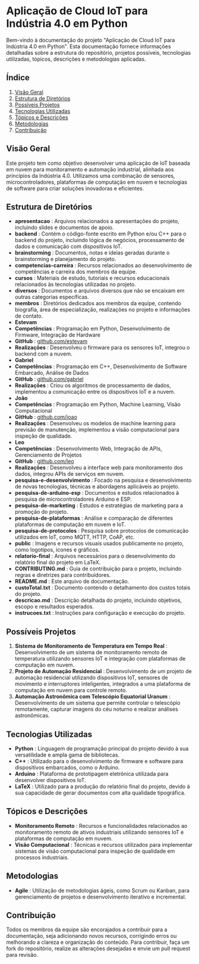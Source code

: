 # Aplicação de Cloud IoT para Indústria 4.0 em Python

Bem-vindo à documentação do projeto "Aplicação de Cloud IoT para Indústria 4.0 em Python". Esta documentação fornece informações detalhadas sobre a estrutura do repositório, projetos possíveis, tecnologias utilizadas, tópicos, descrições e metodologias aplicadas.
## Índice 
1. [Visão Geral]() 
2. [Estrutura de Diretórios]() 
3. [Possíveis Projetos]() 
4. [Tecnologias Utilizadas]() 
5. [Tópicos e Descrições]() 
6. [Metodologias]() 
7. [Contribuição]()
## Visão Geral

Este projeto tem como objetivo desenvolver uma aplicação de IoT baseada em nuvem para monitoramento e automação industrial, alinhada aos princípios da Indústria 4.0. Utilizamos uma combinação de sensores, microcontroladores, plataformas de computação em nuvem e tecnologias de software para criar soluções inovadoras e eficientes.
## Estrutura de Diretórios 
- **apresentacao** : Arquivos relacionados a apresentações do projeto, incluindo slides e documentos de apoio. 
- **backend** : Contém o código-fonte escrito em Python e/ou C++ para o backend do projeto, incluindo lógica de negócios, processamento de dados e comunicação com dispositivos IoT. 
- **brainstorming** : Documentos, notas e ideias geradas durante o brainstorming e planejamento do projeto. 
- **competencias-carreira** : Recursos relacionados ao desenvolvimento de competências e carreira dos membros da equipe. 
- **cursos** : Materiais de estudo, tutoriais e recursos educacionais relacionados às tecnologias utilizadas no projeto. 
- **diversos** : Documentos e arquivos diversos que não se encaixam em outras categorias específicas. 
- **membros** : Diretórios dedicados aos membros da equipe, contendo biografia, área de especialização, realizações no projeto e informações de contato. 
- **Estevam**  
- **Competências** : Programação em Python, Desenvolvimento de Firmware, Integração de Hardware 
- **GitHub** : [github.com/estevam](https://github.com/estevam5s) 
- **Realizações** : Desenvolveu o firmware para os sensores IoT, integrou o backend com a nuvem. 
- **Gabriel**  
- **Competências** : Programação em C++, Desenvolvimento de Software Embarcado, Análise de Dados 
- **GitHub** : [github.com/gabriel](https://github.com/gfucci) 
- **Realizações** : Criou os algoritmos de processamento de dados, implementou a comunicação entre os dispositivos IoT e a nuvem. 
- **João**  
- **Competências** : Programação em Python, Machine Learning, Visão Computacional 
- **GitHub** : [github.com/joao](https://github.com/Devjoaodaniel) 
- **Realizações** : Desenvolveu os modelos de machine learning para previsão de manutenção, implementou a visão computacional para inspeção de qualidade. 
- **Leo**  
- **Competências** : Desenvolvimento Web, Integração de APIs, Gerenciamento de Projetos 
- **GitHub** : [github.com/leo](https://github.com/JamesbondCBS) 
- **Realizações** : Desenvolveu a interface web para monitoramento dos dados, integrou APIs de serviços em nuvem. 
- **pesquisa-e-desenvolvimento** : Focado na pesquisa e desenvolvimento de novas tecnologias, técnicas e abordagens aplicáveis ao projeto. 
- **pesquisa-de-arduino-esp** : Documentos e estudos relacionados à pesquisa de microcontroladores Arduino e ESP. 
- **pesquisa-de-marketing** : Estudos e estratégias de marketing para a promoção do projeto. 
- **pesquisa-de-plataformas** : Análise e comparação de diferentes plataformas de computação em nuvem e IoT. 
- **pesquisa-de-protocolos** : Pesquisa sobre protocolos de comunicação utilizados em IoT, como MQTT, HTTP, CoAP, etc. 
- **public** : Imagens e recursos visuais usados publicamente no projeto, como logotipos, ícones e gráficos. 
- **relatorio-final** : Arquivos necessários para o desenvolvimento do relatório final do projeto em LaTeX. 
- **CONTRIBUTING.md** : Guia de contribuição para o projeto, incluindo regras e diretrizes para contribuidores. 
- **README.md** : Este arquivo de documentação. 
- **custoTotal.txt** : Documento contendo o detalhamento dos custos totais do projeto. 
- **descricao.md** : Descrição detalhada do projeto, incluindo objetivos, escopo e resultados esperados. 
- **instrucoes.txt** : Instruções para configuração e execução do projeto.
## Possíveis Projetos 
1. **Sistema de Monitoramento de Temperatura em Tempo Real** : Desenvolvimento de um sistema de monitoramento remoto de temperatura utilizando sensores IoT e integração com plataformas de computação em nuvem. 
2. **Projeto de Automação Residencial** : Desenvolvimento de um projeto de automação residencial utilizando dispositivos IoT, sensores de movimento e interruptores inteligentes, integrados a uma plataforma de computação em nuvem para controle remoto. 
3. **Automação Astronômica com Telescópio Equatorial Uranum** : Desenvolvimento de um sistema que permite controlar o telescópio remotamente, capturar imagens do céu noturno e realizar análises astronômicas.
## Tecnologias Utilizadas 
- **Python** : Linguagem de programação principal do projeto devido à sua versatilidade e ampla gama de bibliotecas. 
- **C++** : Utilizado para o desenvolvimento de firmware e software para dispositivos embarcados, como o Arduino. 
- **Arduino** : Plataforma de prototipagem eletrônica utilizada para desenvolver dispositivos IoT. 
- **LaTeX** : Utilizado para a produção do relatório final do projeto, devido à sua capacidade de gerar documentos com alta qualidade tipográfica.
## Tópicos e Descrições 
- **Monitoramento Remoto** : Recursos e funcionalidades relacionados ao monitoramento remoto de ativos industriais utilizando sensores IoT e plataformas de computação em nuvem. 
- **Visão Computacional** : Técnicas e recursos utilizados para implementar sistemas de visão computacional para inspeção de qualidade em processos industriais.
## Metodologias 
- **Agile** : Utilização de metodologias ágeis, como Scrum ou Kanban, para gerenciamento de projetos e desenvolvimento iterativo e incremental.
## Contribuição

Todos os membros da equipe são encorajados a contribuir para a documentação, seja adicionando novos recursos, corrigindo erros ou melhorando a clareza e organização do conteúdo. Para contribuir, faça um fork do repositório, realize as alterações desejadas e envie um pull request para revisão.
